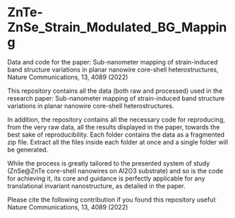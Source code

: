# ZnTe-ZnSe_Strain_Modulated_BG_Mapping
Data and code for the paper: Sub-nanometer mapping of strain-induced band structure variations in planar nanowire core-shell heterostructures, Nature Communications, 13, 4089 (2022)

This repository contains all the data (both raw and processed) used in the research paper: Sub-nanometer mapping of strain-induced band structure variations in planar nanowire core-shell heterostructures.

In addition, the repository contains all the necessary code for reproducing, from the very raw data, all the results displayed in the paper, towards the best sake of reproducibility. Each folder contains the data as a fragmented zip file. Extract all the files inside each folder at once and a single folder will be generated.

While the process is greatly tailored to the presented system of study (ZnSe@ZnTe core-shell nanowires on Al2O3 substrate) and so is the code for achieving it, its core and guidance is perfectly applicable for any translational invariant nanostructure, as detailed in the paper.

Please cite the following contribution if you found this repository useful: Nature Communications, 13, 4089 (2022)

